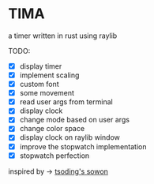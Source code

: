 # TIMA
a timer written in rust using raylib

TODO:
- [x] display timer
- [x] implement scaling
- [x] custom font
- [x] some movement
- [x] read user args from terminal
- [x] display clock
- [x] change mode based on user args
- [x] change color space
- [x] display clock on raylib window
- [x] improve the stopwatch implementation
- [x] stopwatch perfection

inspired by -> [tsoding's sowon](https://github.com/tsoding/sowon)
